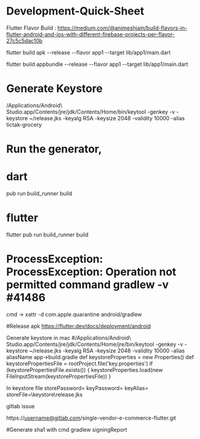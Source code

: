 # Development-Quick-Sheet

Flutter Flavor Build : 
https://medium.com/@animeshjain/build-flavors-in-flutter-android-and-ios-with-different-firebase-projects-per-flavor-27c5c5dac10b

flutter build apk --release --flavor app1 --target lib/app1/main.dart

flutter build appbundle --release --flavor app1 --target lib/app1/main.dart

# Generate Keystore 

/Applications/Android\ Studio.app/Contents/jre/jdk/Contents/Home/bin/keytool -genkey -v -keystore ~/release.jks -keyalg RSA -keysize 2048 -validity 10000 -alias tictak-grocery

# Run the generator,

# dart
pub run build_runner build
# flutter
flutter pub run build_runner build

# ProcessException: ProcessException: Operation not permitted command gradlew -v #41486
cmd ->    xattr -d com.apple.quarantine android/gradlew

#Release apk 
https://flutter.dev/docs/deployment/android

Generate keystore in mac 
#/Applications/Android\ Studio.app/Contents/jre/jdk/Contents/Home/jre/bin/keytool  -genkey -v -keystore ~/release.jks -keyalg RSA -keysize 2048 -validity 10000 -alias aliasName
app->build.gradle 
def keystoreProperties = new Properties()
def keystorePropertiesFile = rootProject.file('key.properties')
if (keystorePropertiesFile.exists()) {
    keystoreProperties.load(new FileInputStream(keystorePropertiesFile))
}

In keystore file
storePassword=
keyPassword=
keyAlias=
storeFile=\\keystore\\release.jks

gitlab issue

https://username@gitlab.com/single-vendor-e-commerce-flutter.git

#Generate sha1 with cmd 
gradlew signingReport
